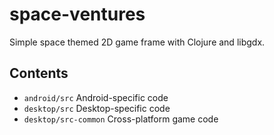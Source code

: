 # space-ventures

Simple space themed 2D game frame with Clojure and libgdx.

## Contents

* `android/src` Android-specific code
* `desktop/src` Desktop-specific code
* `desktop/src-common` Cross-platform game code
